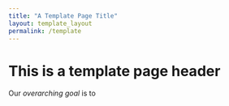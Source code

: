 ```yaml
---
title: "A Template Page Title"
layout: template_layout
permalink: /template
---
```


# This is a template page header

Our *overarching goal* is to 
